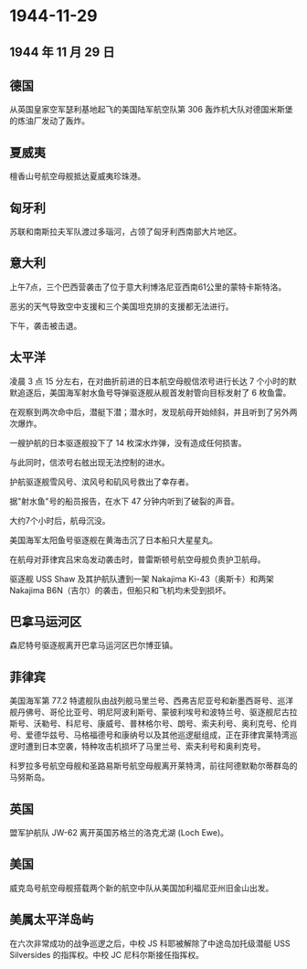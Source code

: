 # 1944-11-29

## 1944 年 11 月 29 日

## 德国

从英国皇家空军瑟利基地起飞的美国陆军航空队第 306
轰炸机大队对德国米斯堡的炼油厂发动了轰炸。

## 夏威夷

檀香山号航空母舰抵达夏威夷珍珠港。

## 匈牙利

苏联和南斯拉夫军队渡过多瑙河，占领了匈牙利西南部大片地区。

## 意大利

上午7点，三个巴西营袭击了位于意大利博洛尼亚西南61公里的蒙特卡斯特洛。

恶劣的天气导致空中支援和三个美国坦克排的支援都无法进行。

下午，袭击被击退。

## 太平洋

凌晨 3 点 15 分左右，在对曲折前进的日本航空母舰信浓号进行长达 7
个小时的默默追逐后，美国海军射水鱼号导弹驱逐舰从舰首发射管向目标发射了 6
枚鱼雷。

在观察到两次命中后，潜艇下潜；潜水时，发现航母开始倾斜，并且听到了另外两次爆炸。

一艘护航的日本驱逐舰投下了 14 枚深水炸弹，没有造成任何损害。

与此同时，信浓号右舷出现无法控制的进水。

护航驱逐舰雪风号、滨风号和矶风号救出了幸存者。

据"射水鱼"号的船员报告，在水下 47 分钟内听到了破裂的声音。

大约7个小时后，航母沉没。

美国海军太阳鱼号驱逐舰在黄海击沉了日本船只大星星丸。

在航母对菲律宾吕宋岛发动袭击时，普雷斯顿号航空母舰负责护卫航母。

驱逐舰 USS Shaw 及其护航队遭到一架 Nakajima Ki-43（奥斯卡）和两架
Nakajima B6N（吉尔）的袭击，但船只和飞机均未受到损坏。

## 巴拿马运河区

森尼特号驱逐舰离开巴拿马运河区巴尔博亚镇。

## 菲律宾

美国海军第 77.2
特遣舰队由战列舰马里兰号、西弗吉尼亚号和新墨西哥号、巡洋舰丹佛号、哥伦比亚号、明尼阿波利斯号、蒙彼利埃号和波特兰号、驱逐舰尼古拉斯号、沃勒号、科尼号、康威号、普林格尔号、朗号、索夫利号、奥利克号、伦肖号、爱德华兹号、马格福德号和康纳号以及其他巡逻艇组成，正在菲律宾莱特湾巡逻时遭到日本空袭，特种攻击机损坏了马里兰号、索夫利号和奥利克号。

科罗拉多号航空母舰和圣路易斯号航空母舰离开莱特湾，前往阿德默勒尔蒂群岛的马努斯岛。

## 英国

盟军护航队 JW-62 离开英国苏格兰的洛克尤湖 (Loch Ewe)。

## 美国

威克岛号航空母舰搭载两个新的航空中队从美国加利福尼亚州旧金山出发。

## 美属太平洋岛屿

在六次非常成功的战争巡逻之后，中校 JS 科耶被解除了中途岛加托级潜艇 USS
Silversides 的指挥权。中校 JC 尼科尔斯接任指挥权。

